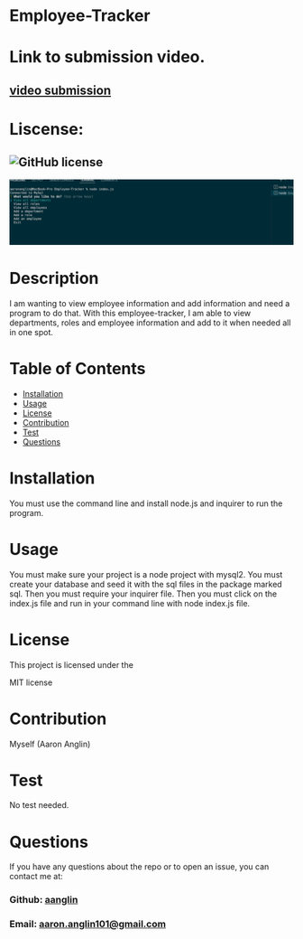 # Employee-Tracker

# Link to submission video.

## **[video submission](<https://drive.google.com/file/d/1yy5yHcwNL4RXdCXDNStAQMAhReN0e6xI/view>)**

#  Liscense: 
##  ![GitHub license](https://img.shields.io/badge/license-MIT-blue.svg)

![Terminal Shot](./image/Screen%20Shot%202022-07-30%20at%2010.25.14%20AM.png)

#   Description
<p>I am wanting to view employee information and add information and need a program to do that. With this employee-tracker, I am able to view departments, roles and employee information and add to it when needed all in one spot.</p>

#  Table of Contents

*  [Installation](#installation)
*  [Usage](#usage)
*  [License](#license)
*  [Contribution](#contribution)
*  [Test](#test)
*  [Questions](#questions)

#   Installation
<p>You must use the command line and install node.js and inquirer to run the program.</p>

#  Usage
<p>You must make sure your project is a node project with mysql2. You must create your database and seed it with the sql files in the package marked sql. Then you must require your inquirer file. Then you must click on the index.js file and run in your command line with node index.js file.</p>

#   License
<p>This project is licensed under the</p>
<p>MIT license</p>
       
#   Contribution
<p>Myself (Aaron Anglin) </p>

#    Test
<p>No test needed.</p>

#   Questions
<p>If you have any questions about the repo or to open an issue, you can contact me at:</p> 

###  Github: [aanglin](https://github.com) 
###  Email:  [aaron.anglin101@gmail.com](mailto:aaron.anglin101@gmail.com)  

